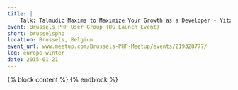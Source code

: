 ```yaml
---
title: |
    Talk: Talmudic Maxims to Maximize Your Growth as a Developer - Yitzchok Willroth
event: Brussels PHP User Group (UG Launch Event)
short: brusselsphp
location: Brussels, Belgium
event_url: www.meetup.com/Brussels-PHP-Meetup/events/219328777/
leg: europe-winter
date: 2015-01-21
---
```

{% block content %}
{% endblock %}